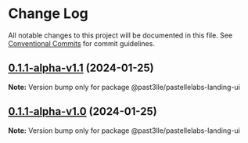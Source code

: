 # Change Log

All notable changes to this project will be documented in this file.
See [Conventional Commits](https://conventionalcommits.org) for commit guidelines.

## [0.1.1-alpha-v1.1](https://github.com/PAST3LLE/past3lle-monorepo/compare/@past3lle/pastellelabs-landing-ui@0.1.1-alpha-v1.0...@past3lle/pastellelabs-landing-ui@0.1.1-alpha-v1.1) (2024-01-25)

**Note:** Version bump only for package @past3lle/pastellelabs-landing-ui





## [0.1.1-alpha-v1.0](https://github.com/PAST3LLE/past3lle-monorepo/compare/@past3lle/pastellelabs-landing-ui@0.1.0...@past3lle/pastellelabs-landing-ui@0.1.1-alpha-v1.0) (2024-01-25)

**Note:** Version bump only for package @past3lle/pastellelabs-landing-ui
